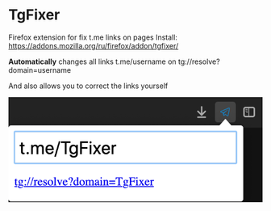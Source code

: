 # TgFixer
Firefox extension for fix t.me links on pages
Install: https://addons.mozilla.org/ru/firefox/addon/tgfixer/

**Automatically** changes all links t.me/username on tg://resolve?domain=username


And also allows you to correct the links yourself

<img src="/example.png"/>

